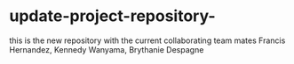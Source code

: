 # update-project-repository-
this is the new repository with the current collaborating team mates
Francis Hernandez, Kennedy Wanyama, Brythanie Despagne
